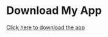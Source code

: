 
# Download My App

[Click here to download the app](https://github.com/AbhishekOjha7/DeepLinking_Demo/releases/download/v1.0.0/app_v1.0.0.apk)
